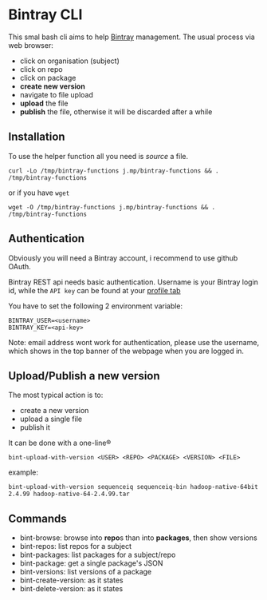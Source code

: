 # Bintray CLI

This smal bash cli aims to help [Bintray](https://bintray.com) management.
The usual process via web browser:

- click on organisation (subject)
- click on repo
- click on package
- **create new version**
- navigate to file upload
- **upload** the file
- **publish** the file, otherwise it will be discarded after a while

## Installation

To use the helper function all you need is *source* a file.

```
curl -Lo /tmp/bintray-functions j.mp/bintray-functions && . /tmp/bintray-functions
```
or if you have `wget`

```
wget -O /tmp/bintray-functions j.mp/bintray-functions && . /tmp/bintray-functions
```

## Authentication

Obviously you will need a Bintray account, i recommend to use github OAuth.

Bintray REST api needs basic authentication. Username is your Bintray login id,
while the `API key` can be found at your [profile tab](https://bintray.com/user/edit/tab/apikey)

You have to set the following 2 environment variable:
```
BINTRAY_USER=<username>
BINTRAY_KEY=<api-key>
```

Note: email address wont work for authentication, please use the username, which
shows in the top banner of the webpage when you are logged in.

## Upload/Publish a new version

The most typical action is to:

- create a new version
- upload a single file
- publish it

It can be done with a one-line&reg;

```
bint-upload-with-version <USER> <REPO> <PACKAGE> <VERSION> <FILE>
```

example:

```
bint-upload-with-version sequenceiq sequenceiq-bin hadoop-native-64bit 2.4.99 hadoop-native-64-2.4.99.tar
```

## Commands

- bint-browse: browse into **repo**s than into **packages**, then show versions
- bint-repos: list repos for a subject
- bint-packages: list packages for a subject/repo
- bint-package: get a single package's JSON
- bint-versions: list versions of a package
- bint-create-version: as it states
- bint-delete-version: as it states
